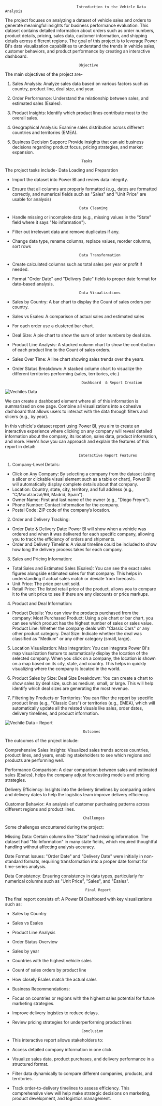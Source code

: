                                      Introduction to the Vehicle Data Analysis
The project focuses on analyzing a dataset of vehicle sales and orders to generate meaningful insights for business performance evaluation. This dataset contains detailed information about orders such as order numbers, product details, pricing, sales data, customer information, and shipping details across different regions.
The goal of this project is to leverage Power BI's data visualization capabilities to understand the trends in vehicle sales, customer behaviors, and product performance by creating an interactive dashboard.

                                      Objective
The main objectives of the project are-
1. Sales Analysis: Analyze sales data based on various factors such as country, product line, deal size, and year.
2. Order Performance: Understand the relationship between sales, and estimated sales (Esales).
3. Product Insights: Identify which product lines contribute most to the overall sales.
4. Geographical Analysis: Examine sales distribution across different countries and territories (EMEA).
5. Business Decision Support: Provide insights that can aid business decisions regarding product focus, pricing strategies, and market expansion.

                                       Tasks
The project tasks include-
                                     Data Loading and Preparation
                                     
* Import the dataset into Power BI and review data integrity.
* Ensure that all columns are properly formatted (e.g., dates are formatted correctly, and numerical fields such as "Sales" and "Unit Price" are usable for analysis)
   
                                     Data Cleaning
   
* Handle missing or incomplete data (e.g., missing values in the "State" field where it says "No information").
* Filter out irrelevant data and remove duplicates if any.
* Change data type, rename columns, replace values, reorder columns, sort rows
   
                                     Data Transformation
   
* Create calculated columns such as total sales per year or profit if needed.
* Format "Order Date" and "Delivery Date" fields to proper date format for date-based analysis.
   
                                     Data Visualizations
   
* Sales by Country: A bar chart to display the Count of sales orders per country.
* Sales vs Esales: A comparison of actual sales and estimated sales
* For each order use a clustered bar chart.
* Deal Size: A pie chart to show the sum of order numbers by deal size.
* Product Line Analysis: A stacked column chart to show the contribution of each product line to the Count of sales orders.
* Sales Over Time: A line chart showing sales trends over the years.
* Order Status Breakdown: A stacked column chart to visualize the different territories performing (sales, territories, etc.)

                                      Dashboard  & Report Creation
![Vechiles Data](https://github.com/user-attachments/assets/6253d7e4-e828-4da8-8d7e-0d9d2aeed739)

We can create a dashboard element where all of this information is summarized on one page. Combine all visualizations into a cohesive dashboard that allows users to interact with the data through filters and slicers (e.g., by year).

In this vehicle's dataset report using Power BI, you aim to create an interactive experience where clicking on any company will reveal detailed information about the company, its location, sales data, product information, and more. Here's how you can approach and explain the features of this report in detail:

                                      Interactive Report Features
01. Company-Level Details:
* Click on Any Company: By selecting a company from the dataset (using a slicer or clickable visual element such as a table or chart), Power BI will automatically display complete details about that company.
* Location: Country, state, city, territory, and full address (e.g., "C/Moralzarzal/86, Madrid, Spain").
* Owner Name: First and last name of the owner (e.g., "Diego Freyre").
* Phone Number: Contact information for the company.
* Postal Code: ZIP code of the company’s location.

02. Order and Delivery Tracking:
* Order Date & Delivery Date: Power BI will show when a vehicle was ordered and when it was delivered for each specific company, allowing you to track the efficiency of orders and shipments.
* Order and Delivery Timeline: A visual timeline could be included to show how long the delivery process takes for each company.

03. Sales and Pricing Information:
* Total Sales and Estimated Sales (Esales): You can see the exact sales figures alongside estimated sales for that company. This helps in understanding if actual sales match or deviate from forecasts.
* Unit Price: The price per unit sold.
* Retail Price: The listed retail price of the product, allows you to compare it to the unit price to see if there are any discounts or price markups.

04. Product and Deal Information:
* Product Details: You can view the products purchased from the company:
Most Purchased Product: Using a pie chart or bar chart, you can see which product has the highest number of sales or sales value.
Product Line: Whether the company deals with "Classic Cars" or any other product category.
Deal Size: Indicate whether the deal was classified as "Medium" or any other category (small, large).

05. Location Visualization:
Map Integration: You can integrate Power BI's map visualization feature to automatically display the location of the selected company. When you click on a company, the location is shown on a map based on its city, state, and country. This helps in quickly visualizing where the company is located in the world.

06. Product Sales by Size:
Deal Size Breakdown: You can create a chart to show sales by deal size, such as medium, small, or large. This will help identify which deal sizes are generating the most revenue.

07. Filtering by Products or Territories:
You can filter the report by specific product lines (e.g., "Classic Cars") or territories (e.g., EMEA), which will automatically update all the related visuals like sales, order dates, delivery timelines, and product information.

![Vechile Data - Report](https://github.com/user-attachments/assets/0c10a1e2-4771-4e65-9df5-1f06a23f4782)

                                        Outcomes
The outcomes of the project include:

Comprehensive Sales Insights: Visualized sales trends across countries, product lines, and years, enabling stakeholders to see which regions and products are performing well.

Performance Comparison: A clear comparison between sales and estimated sales (Esales), helps the company adjust forecasting models and pricing strategies.

Delivery Efficiency: Insights into the delivery timelines by comparing orders and delivery dates to help the logistics team improve delivery efficiency.

Customer Behavior: An analysis of customer purchasing patterns across different regions and product lines.

                                        Challenges
Some challenges encountered during the project:

Missing Data: Certain columns like "State" had missing information. The dataset had "No Information" in many state fields, which required thoughtful handling without affecting analysis accuracy.

Date Format Issues: "Order Date" and "Delivery Date" were initially in non-standard formats, requiring transformation into a proper date format for time-series analysis.

Data Consistency: Ensuring consistency in data types, particularly for numerical columns such as "Unit Price", "Sales", and "Esales".

                                         Final Report
The final report consists of:
A Power BI Dashboard with key visualizations such as:
* Sales by Country
* Sales vs Esales
* Product Line Analysis
* Order Status Overview
* Sales by year
* Countries with the highest vehicle sales
* Count of sales orders by product line
* How closely Esales match the actual sales
* Business Recommendations:
* Focus on countries or regions with the highest sales potential for future marketing strategies.
* Improve delivery logistics to reduce delays.
* Review pricing strategies for underperforming product lines

                                      Conclusion
  
* This interactive report allows stakeholders to:
* Access detailed company information in one click.
* Visualize sales data, product purchases, and delivery performance in a structured format.
* Filter data dynamically to compare different companies, products, and territories.
* Track order-to-delivery timelines to assess efficiency. This comprehensive view will help make strategic decisions on marketing, product development, and logistics management.



